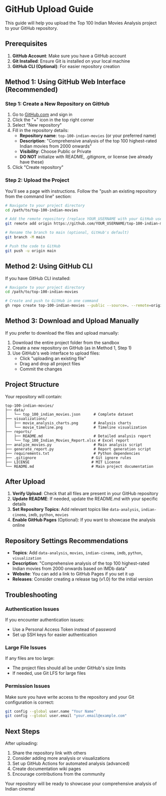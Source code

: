 # GitHub Upload Guide

This guide will help you upload the Top 100 Indian Movies Analysis project to your GitHub repository.

## Prerequisites

1. **GitHub Account**: Make sure you have a GitHub account
2. **Git Installed**: Ensure Git is installed on your local machine
3. **GitHub CLI (Optional)**: For easier repository creation

## Method 1: Using GitHub Web Interface (Recommended)

### Step 1: Create a New Repository on GitHub

1. Go to [GitHub.com](https://github.com) and sign in
2. Click the "+" icon in the top right corner
3. Select "New repository"
4. Fill in the repository details:
   - **Repository name**: `top-100-indian-movies` (or your preferred name)
   - **Description**: "Comprehensive analysis of the top 100 highest-rated Indian movies from 2000 onwards"
   - **Visibility**: Choose Public or Private
   - **DO NOT** initialize with README, .gitignore, or license (we already have these)
5. Click "Create repository"

### Step 2: Upload the Project

You'll see a page with instructions. Follow the "push an existing repository from the command line" section:

```bash
# Navigate to your project directory
cd /path/to/top-100-indian-movies

# Add the remote repository (replace YOUR_USERNAME with your GitHub username)
git remote add origin https://github.com/YOUR_USERNAME/top-100-indian-movies.git

# Rename the branch to main (optional, GitHub's default)
git branch -M main

# Push the code to GitHub
git push -u origin main
```

## Method 2: Using GitHub CLI

If you have GitHub CLI installed:

```bash
# Navigate to your project directory
cd /path/to/top-100-indian-movies

# Create and push to GitHub in one command
gh repo create top-100-indian-movies --public --source=. --remote=origin --push
```

## Method 3: Download and Upload Manually

If you prefer to download the files and upload manually:

1. Download the entire project folder from the sandbox
2. Create a new repository on GitHub (as in Method 1, Step 1)
3. Use GitHub's web interface to upload files:
   - Click "uploading an existing file"
   - Drag and drop all project files
   - Commit the changes

## Project Structure

Your repository will contain:

```
top-100-indian-movies/
├── data/
│   └── top_100_indian_movies.json      # Complete dataset
├── visualizations/
│   ├── movie_analysis_charts.png       # Analysis charts
│   └── movie_timeline.png              # Timeline visualization
├── reports/
│   ├── README.md                       # Detailed analysis report
│   └── Top_100_Indian_Movies_Report.xlsx # Excel report
├── analyze_movies.py                   # Main analysis script
├── generate_report.py                  # Report generation script
├── requirements.txt                    # Python dependencies
├── .gitignore                         # Git ignore rules
├── LICENSE                            # MIT License
└── README.md                          # Main project documentation
```

## After Upload

1. **Verify Upload**: Check that all files are present in your GitHub repository
2. **Update README**: If needed, update the README.md with your specific details
3. **Set Repository Topics**: Add relevant topics like `data-analysis`, `indian-cinema`, `imdb`, `python`, `movies`
4. **Enable GitHub Pages** (Optional): If you want to showcase the analysis online

## Repository Settings Recommendations

- **Topics**: Add `data-analysis`, `movies`, `indian-cinema`, `imdb`, `python`, `visualization`
- **Description**: "Comprehensive analysis of the top 100 highest-rated Indian movies from 2000 onwards based on IMDb data"
- **Website**: You can add a link to GitHub Pages if you set it up
- **Releases**: Consider creating a release tag (v1.0) for the initial version

## Troubleshooting

### Authentication Issues
If you encounter authentication issues:
- Use a Personal Access Token instead of password
- Set up SSH keys for easier authentication

### Large File Issues
If any files are too large:
- The project files should all be under GitHub's size limits
- If needed, use Git LFS for large files

### Permission Issues
Make sure you have write access to the repository and your Git configuration is correct:

```bash
git config --global user.name "Your Name"
git config --global user.email "your.email@example.com"
```

## Next Steps

After uploading:
1. Share the repository link with others
2. Consider adding more analysis or visualizations
3. Set up GitHub Actions for automated analysis (advanced)
4. Create documentation wiki pages
5. Encourage contributions from the community

Your repository will be ready to showcase your comprehensive analysis of Indian cinema!

